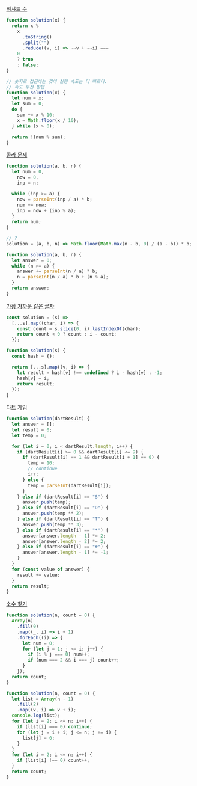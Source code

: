 [히샤드 수](https://school.programmers.co.kr/learn/courses/30/lessons/12947)

```js
function solution(x) {
  return x %
    x
      .toString()
      .split("")
      .reduce((v, i) => ~~v + ~~i) ===
    0
    ? true
    : false;
}
```

```js
// 숫자로 접근하는 것이 실행 속도는 더 빠르다.
// 속도 우선 방법
function solution(x) {
  let num = x;
  let sum = 0;
  do {
    sum += x % 10;
    x = Math.floor(x / 10);
  } while (x > 0);

  return !(num % sum);
}
```

[콜라 문제](https://school.programmers.co.kr/learn/courses/30/lessons/132267)

```js
function solution(a, b, n) {
  let num = 0,
    now = 0,
    inp = n;

  while (inp >= a) {
    now = parseInt(inp / a) * b;
    num += now;
    inp = now + (inp % a);
  }
  return num;
}
```

```js
// ?
solution = (a, b, n) => Math.floor(Math.max(n - b, 0) / (a - b)) * b;
```

```js
function solution(a, b, n) {
  let answer = 0;
  while (n >= a) {
    answer += parseInt(n / a) * b;
    n = parseInt(n / a) * b + (n % a);
  }
  return answer;
}
```

[가장 가까운 같은 글자](https://school.programmers.co.kr/learn/courses/30/lessons/142086)

```js
const solution = (s) =>
  [...s].map((char, i) => {
    const count = s.slice(0, i).lastIndexOf(char);
    return count < 0 ? count : i - count;
  });
```

```js
function solution(s) {
  const hash = {};

  return [...s].map((v, i) => {
    let result = hash[v] !== undefined ? i - hash[v] : -1;
    hash[v] = i;
    return result;
  });
}
```

[다트 게임](https://school.programmers.co.kr/learn/courses/30/lessons/17682)

```js
function solution(dartResult) {
  let answer = [];
  let result = 0;
  let temp = 0;

  for (let i = 0; i < dartResult.length; i++) {
    if (dartResult[i] >= 0 && dartResult[i] <= 9) {
      if (dartResult[i] == 1 && dartResult[i + 1] == 0) {
        temp = 10;
        // continue
        i++;
      } else {
        temp = parseInt(dartResult[i]);
      }
    } else if (dartResult[i] == "S") {
      answer.push(temp);
    } else if (dartResult[i] == "D") {
      answer.push(temp ** 2);
    } else if (dartResult[i] == "T") {
      answer.push(temp ** 3);
    } else if (dartResult[i] == "*") {
      answer[answer.length - 1] *= 2;
      answer[answer.length - 2] *= 2;
    } else if (dartResult[i] == "#") {
      answer[answer.length - 1] *= -1;
    }
  }
  for (const value of answer) {
    result += value;
  }
  return result;
}
```

[소수 찾기](https://school.programmers.co.kr/learn/courses/30/lessons/12921)

```js
function solution(n, count = 0) {
  Array(n)
    .fill(0)
    .map((_, i) => i + 1)
    .forEach((i) => {
      let num = 0;
      for (let j = 1; j <= i; j++) {
        if (i % j === 0) num++;
        if (num === 2 && i === j) count++;
      }
    });
  return count;
}
```

```js
function solution(n, count = 0) {
  let list = Array(n - 1)
    .fill(2)
    .map((v, i) => v + i);
  console.log(list);
  for (let i = 2; i <= n; i++) {
    if (list[i] === 0) continue;
    for (let j = i + i; j <= n; j += i) {
      list[j] = 0;
    }
  }
  for (let i = 2; i <= n; i++) {
    if (list[i] !== 0) count++;
  }
  return count;
}
```
